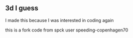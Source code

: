 ## 3d I guess
I made this because I was interested in coding again

this is a fork code from spck user speeding-copenhagen70
